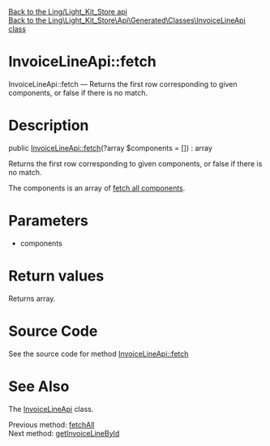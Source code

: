 [Back to the Ling/Light_Kit_Store api](https://github.com/lingtalfi/Light_Kit_Store/blob/master/doc/api/Ling/Light_Kit_Store.md)<br>
[Back to the Ling\Light_Kit_Store\Api\Generated\Classes\InvoiceLineApi class](https://github.com/lingtalfi/Light_Kit_Store/blob/master/doc/api/Ling/Light_Kit_Store/Api/Generated/Classes/InvoiceLineApi.md)


InvoiceLineApi::fetch
================



InvoiceLineApi::fetch — Returns the first row corresponding to given components, or false if there is no match.




Description
================


public [InvoiceLineApi::fetch](https://github.com/lingtalfi/Light_Kit_Store/blob/master/doc/api/Ling/Light_Kit_Store/Api/Generated/Classes/InvoiceLineApi/fetch.md)(?array $components = []) : array




Returns the first row corresponding to given components, or false if there is no match.

The components is an array of [fetch all components](https://github.com/lingtalfi/SimplePdoWrapper/blob/master/doc/pages/fetch-all-components.md).




Parameters
================


- components

    


Return values
================

Returns array.








Source Code
===========
See the source code for method [InvoiceLineApi::fetch](https://github.com/lingtalfi/Light_Kit_Store/blob/master/Api/Generated/Classes/InvoiceLineApi.php#L133-L143)


See Also
================

The [InvoiceLineApi](https://github.com/lingtalfi/Light_Kit_Store/blob/master/doc/api/Ling/Light_Kit_Store/Api/Generated/Classes/InvoiceLineApi.md) class.

Previous method: [fetchAll](https://github.com/lingtalfi/Light_Kit_Store/blob/master/doc/api/Ling/Light_Kit_Store/Api/Generated/Classes/InvoiceLineApi/fetchAll.md)<br>Next method: [getInvoiceLineById](https://github.com/lingtalfi/Light_Kit_Store/blob/master/doc/api/Ling/Light_Kit_Store/Api/Generated/Classes/InvoiceLineApi/getInvoiceLineById.md)<br>

